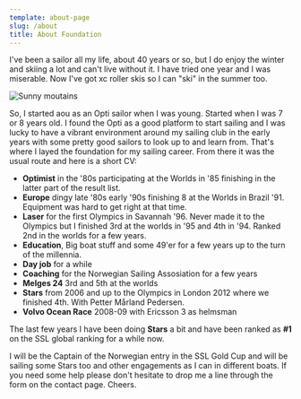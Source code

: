 ```yaml
---
template: about-page
slug: /about
title: About Foundation
---
```

I've been a sailor all my life, about 40 years or so, but I do enjoy the winter and skiing a lot and can't live without it. I have tried one year and I was miserable. Now I've got xc roller skis so I can "ski" in the summer too. 

![Sunny moutains](/assets/imag0316.jpg "@Norefjell in winter")

So, I started aou as an Opti sailor when I was young. Started when I was 7 or 8 years old. I found the Opti as a good platform to start sailing and I was lucky to have a vibrant environment around my sailing club in the early years with some pretty good sailors to look up to and learn from. That's where I layed the foundation for my sailing career. From there it was the usual route and here is a short CV:

- **Optimist** in the '80s participating at the Worlds in '85 finishing in the latter part of the result list.
- **Europe** dingy late '80s early '90s finishing 8 at the Worlds in Brazil '91. Equipment was hard to get right at that time.
- **Laser** for the first Olympics in Savannah '96. Never made it to the Olympics but I finished 3rd at the worlds in '95 and 4th in '94. Ranked 2nd in the worlds for a few years.
- **Education**, Big boat stuff and some 49'er for a few years up to the turn of the millennia.
- **Day job** for a while
- **Coaching** for the Norwegian Sailing Assosiation for a few years
- **Melges 24** 3rd and 5th at the worlds
- **Stars** from 2006 and up to the Olympics in London 2012 where we finished 4th. With Petter Mårland Pedersen.
- **Volvo Ocean Race** 2008-09 with Ericsson 3 as helmsman

The last few years I have been doing **Stars** a bit and have been ranked as **#1** on the SSL global ranking for a while now. 

I will be the Captain of the Norwegian entry in the SSL Gold Cup and will be sailing some Stars too and other engagements as I can in different boats. If you need some help please don't hesitate to drop me a line through the form on the contact page. Cheers.